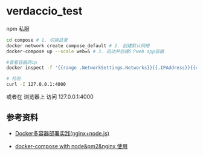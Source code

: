 # verdaccio_test
npm 私服



```sh
cd compose # 1. 切换目录
docker network create compose_default # 2. 创建默认网络
docker-compose up --scale web=5 # 3. 启动并创建5个web app容器

#查看容器的ip
docker inspect -f '{{range .NetworkSettings.Networks}}{{.IPAddress}}{{end}}' container_name_or_id

# 检验
curl -I 127.0.0.1:4000
```

或者在 浏览器上 访问 127.0.0.1:4000



## 参考资料

+ [Docker多容器部署实践(nginx+node.js)](https://www.jianshu.com/p/1f7ccba1d65f)

+ [docker-compose with node&pm2&nginx 使用](https://blog.csdn.net/weixin_34249367/article/details/91371245)